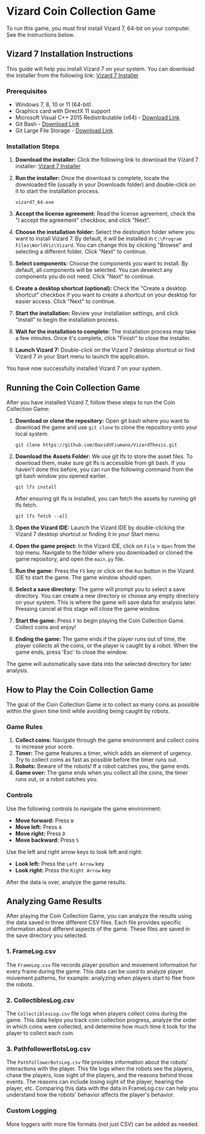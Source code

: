 # Vizard Coin Collection Game

To run this game, you must first install Vizard 7, 64-bit on your computer. See the instructions below.

## Vizard 7 Installation Instructions

This guide will help you install Vizard 7 on your system. You can download the installer from the following link: [Vizard 7 Installer](https://app.worldviz.com/download/vizard7_64)

### Prerequisites

- Windows 7, 8, 10 or 11 (64-bit)
- Graphics card with DirectX 11 support
- Microsoft Visual C++ 2015 Redistributable (x64) - [Download Link](https://www.microsoft.com/en-us/download/details.aspx?id=48145)
- Git Bash - [Download Link](https://git-scm.com/downloads)
- Git Large File Storage - [Download Link](https://git-lfs.com/)

### Installation Steps

1. **Download the installer:** Click the following link to download the Vizard 7 installer: [Vizard 7 Installer](https://app.worldviz.com/download/vizard7_64)

2. **Run the installer:** Once the download is complete, locate the downloaded file (usually in your Downloads folder) and double-click on it to start the installation process.

   ```
   vizard7_64.exe
   ```

3. **Accept the license agreement:** Read the license agreement, check the "I accept the agreement" checkbox, and click "Next".

4. **Choose the installation folder:** Select the destination folder where you want to install Vizard 7. By default, it will be installed in `C:\Program Files\WorldViz\Vizard`. You can change this by clicking "Browse" and selecting a different folder. Click "Next" to continue.

5. **Select components:** Choose the components you want to install. By default, all components will be selected. You can deselect any components you do not need. Click "Next" to continue.

6. **Create a desktop shortcut (optional):** Check the "Create a desktop shortcut" checkbox if you want to create a shortcut on your desktop for easier access. Click "Next" to continue.

7. **Start the installation:** Review your installation settings, and click "Install" to begin the installation process.

8. **Wait for the installation to complete:** The installation process may take a few minutes. Once it's complete, click "Finish" to close the installer.

9. **Launch Vizard 7:** Double-click on the Vizard 7 desktop shortcut or find Vizard 7 in your Start menu to launch the application.

You have now successfully installed Vizard 7 on your system.

## Running the Coin Collection Game

After you have installed Vizard 7, follow these steps to run the Coin Collection Game:

1. **Download or clone the repository:** Open git bash where you want to download the game and use `git clone` to clone the repository onto your local system.

   ```
   git clone https://github.com/DavidVFiumano/VizardThesis.git
   ```

2. **Download the Assets Folder:** We use git lfs to store the asset files. To download them, make sure git lfs is accessible from git bash. If you haven't done this before, you can run the following command from the git bash window you opened earlier.

   ```
   git lfs install
   ```

   After ensuring git lfs is installed, you can fetch the assets by running git lfs fetch.

   ```
   git lfs fetch --all
   ```

3. **Open the Vizard IDE:** Launch the Vizard IDE by double-clicking the Vizard 7 desktop shortcut or finding it in your Start menu.

4. **Open the game project:** In the Vizard IDE, click on `File` > `Open` from the top menu. Navigate to the folder where you downloaded or cloned the game repository, and open the `main.py` file.

5. **Run the game:** Press the `F5` key or click on the `Run` button in the Vizard IDE to start the game. The game window should open.

6. **Select a save directory:** The game will prompt you to select a save directory. You can create a new directory or choose any empty directory on your system. This is where the game will save data for analysis later. Pressing cancel at this stage will close the game window.

7. **Start the game:** Press `F` to begin playing the Coin Collection Game. Collect coins and enjoy!

8. **Ending the game:** The game ends if the player runs out of time, the player collects all the coins, or the player is caught by a robot. When the game ends, press 'Esc' to close the window.

The game will automatically save data into the selected directory for later analysis.

## How to Play the Coin Collection Game

The goal of the Coin Collection Game is to collect as many coins as possible within the given time limit while avoiding being caught by robots.

### Game Rules

1. **Collect coins:** Navigate through the game environment and collect coins to increase your score.
2. **Timer:** The game features a timer, which adds an element of urgency. Try to collect coins as fast as possible before the timer runs out.
3. **Robots:** Beware of the robots! If a robot catches you, the game ends.
4. **Game over:** The game ends when you collect all the coins, the timer runs out, or a robot catches you.

### Controls

Use the following controls to navigate the game environment:

- **Move forward:** Press `W`
- **Move left:** Press `A`
- **Move right:** Press `D`
- **Move backward:** Press `S`

Use the left and right arrow keys to look left and right:

- **Look left:** Press the `Left Arrow` key
- **Look right:** Press the `Right Arrow` key

After the data is over, analyze the game results.

## Analyzing Game Results

After playing the Coin Collection Game, you can analyze the results using the data saved in three different CSV files. Each file provides specific information about different aspects of the game. These files are saved in the save directory you selected.

### 1. FrameLog.csv

The `FrameLog.csv` file records player position and movement information for every frame during the game. This data can be used to analyze player movement patterns, for example: analyzing when players start to flee from the robots.

### 2. CollectiblesLog.csv

The `CollectiblesLog.csv` file logs when players collect coins during the game. This data helps you track coin collection progress, analyze the order in which coins were collected, and determine how much time it took for the player to collect each coin.

### 3. PathfollowerBotsLog.csv

The `PathfollowerBotsLog.csv` file provides information about the robots' interactions with the player. This file logs when the robots see the players, chase the players, lose sight of the players, and the reasons behind those events. The reasons can include losing sight of the player, hearing the player, etc. Comparing this data with the data in FrameLog.csv can help you understand how the robots' behavior affects the player's behavior.

### Custom Logging

More loggers with more file formats (not just CSV) can be added as needed.